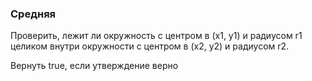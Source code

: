 ### Средняя

Проверить, лежит ли окружность с центром в (x1, y1) и радиусом r1 целиком внутри
окружности с центром в (x2, y2) и радиусом r2.

Вернуть true, если утверждение верно